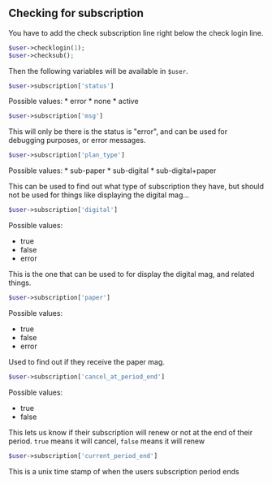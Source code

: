 ## Checking for subscription


You have to add the check subscription line right below the check login line.
```php
$user->checklogin(1);
$user->checksub();
```

Then the following variables will be available in `$user`.

```php
$user->subscription['status']
```
Possible values:
	* error
	* none
	* active

```php
$user->subscription['msg']
```
This will only be there is the status is "error", and can be used for debugging purposes, or error messages.

```php
$user->subscription['plan_type']
```
Possible values:
	* sub-paper
	* sub-digital
	* sub-digital+paper

This can be used to find out what type of subscription they have, but should not be used for things like displaying the digital mag...

```php
$user->subscription['digital']
```
Possible values:

* true
* false
* error

This is the one that can be used to for display the digital mag, and related things.

```php
$user->subscription['paper']
```
Possible values:

* true
* false
* error
 
Used to find out if they receive the paper mag.

```php
$user->subscription['cancel_at_period_end']
```
Possible values:

* true
* false

This lets us know if their subscription will renew or not at the end of their period. `true` means it will cancel, `false` means it will renew

```php
$user->subscription['current_period_end']
```
This is a unix time stamp of when the users subscription period ends

